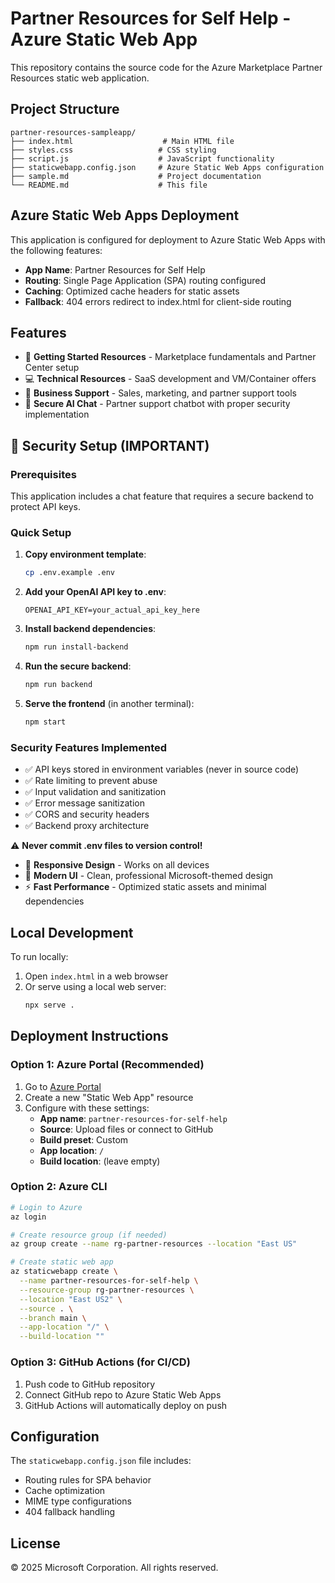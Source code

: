 # Partner Resources for Self Help - Azure Static Web App

This repository contains the source code for the Azure Marketplace Partner Resources static web application.

## Project Structure

```
partner-resources-sampleapp/
├── index.html                    # Main HTML file
├── styles.css                   # CSS styling
├── script.js                    # JavaScript functionality
├── staticwebapp.config.json     # Azure Static Web Apps configuration
├── sample.md                    # Project documentation
└── README.md                    # This file
```

## Azure Static Web Apps Deployment

This application is configured for deployment to Azure Static Web Apps with the following features:

- **App Name**: Partner Resources for Self Help
- **Routing**: Single Page Application (SPA) routing configured
- **Caching**: Optimized cache headers for static assets
- **Fallback**: 404 errors redirect to index.html for client-side routing

## Features

- 🚀 **Getting Started Resources** - Marketplace fundamentals and Partner Center setup
- 💻 **Technical Resources** - SaaS development and VM/Container offers
- 🤝 **Business Support** - Sales, marketing, and partner support tools
- 💬 **Secure AI Chat** - Partner support chatbot with proper security implementation

## 🔐 Security Setup (IMPORTANT)

### Prerequisites
This application includes a chat feature that requires a secure backend to protect API keys.

### Quick Setup
1. **Copy environment template**:
   ```bash
   cp .env.example .env
   ```

2. **Add your OpenAI API key to .env**:
   ```
   OPENAI_API_KEY=your_actual_api_key_here
   ```

3. **Install backend dependencies**:
   ```bash
   npm run install-backend
   ```

4. **Run the secure backend**:
   ```bash
   npm run backend
   ```

5. **Serve the frontend** (in another terminal):
   ```bash
   npm start
   ```

### Security Features Implemented
- ✅ API keys stored in environment variables (never in source code)
- ✅ Rate limiting to prevent abuse
- ✅ Input validation and sanitization
- ✅ Error message sanitization
- ✅ CORS and security headers
- ✅ Backend proxy architecture

⚠️ **Never commit .env files to version control!**
- 📱 **Responsive Design** - Works on all devices
- 🎨 **Modern UI** - Clean, professional Microsoft-themed design
- ⚡ **Fast Performance** - Optimized static assets and minimal dependencies

## Local Development

To run locally:
1. Open `index.html` in a web browser
2. Or serve using a local web server:
   ```bash
   npx serve .
   ```

## Deployment Instructions

### Option 1: Azure Portal (Recommended)
1. Go to [Azure Portal](https://portal.azure.com)
2. Create a new "Static Web App" resource
3. Configure with these settings:
   - **App name**: `partner-resources-for-self-help`
   - **Source**: Upload files or connect to GitHub
   - **Build preset**: Custom
   - **App location**: `/`
   - **Build location**: (leave empty)

### Option 2: Azure CLI
```bash
# Login to Azure
az login

# Create resource group (if needed)
az group create --name rg-partner-resources --location "East US"

# Create static web app
az staticwebapp create \
  --name partner-resources-for-self-help \
  --resource-group rg-partner-resources \
  --location "East US2" \
  --source . \
  --branch main \
  --app-location "/" \
  --build-location ""
```

### Option 3: GitHub Actions (for CI/CD)
1. Push code to GitHub repository
2. Connect GitHub repo to Azure Static Web Apps
3. GitHub Actions will automatically deploy on push

## Configuration

The `staticwebapp.config.json` file includes:
- Routing rules for SPA behavior
- Cache optimization
- MIME type configurations
- 404 fallback handling

## License

© 2025 Microsoft Corporation. All rights reserved.
